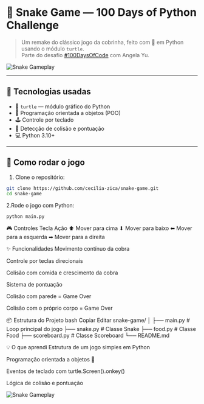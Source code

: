 # 🐍 Snake Game — 100 Days of Python Challenge

> Um remake do clássico jogo da cobrinha, feito com 💖 em Python usando o módulo `turtle`.  
> Parte do desafio [#100DaysOfCode](https://www.udemy.com/course/100-days-of-code/) com Angela Yu.

![Snake Gameplay](https://media.giphy.com/media/l3vR0I4gX9eEbxv9C/giphy.gif)

---

## 🚀 Tecnologias usadas

- 🐢 `turtle` — módulo gráfico do Python
- 🧠 Programação orientada a objetos (POO)
- 🕹️ Controle por teclado
- 🎯 Detecção de colisão e pontuação
- 💻 Python 3.10+

---

## 🧩 Como rodar o jogo

1. Clone o repositório:

```bash
git clone https://github.com/cecilia-zica/snake-game.git
cd snake-game
```
2.Rode o jogo com Python:
```
python main.py
```

🎮 Controles
Tecla	Ação
⬆	Mover para cima
⬇	Mover para baixo
⬅	Mover para a esquerda
➡	Mover para a direita

✨ Funcionalidades
 Movimento contínuo da cobra

 Controle por teclas direcionais

 Colisão com comida e crescimento da cobra

 Sistema de pontuação

 Colisão com parede = Game Over 

 Colisão com o próprio corpo = Game Over 

📦 Estrutura do Projeto
bash
Copiar
Editar
snake-game/
│
├── main.py         # Loop principal do jogo
├── snake.py        # Classe Snake
├── food.py         # Classe Food
├── scoreboard.py   # Classe Scoreboard
└── README.md

💡 O que aprendi
Estrutura de um jogo simples em Python

Programação orientada a objetos 🧱

Eventos de teclado com turtle.Screen().onkey()

Lógica de colisão e pontuação

![Snake Gameplay](preview.gif)

